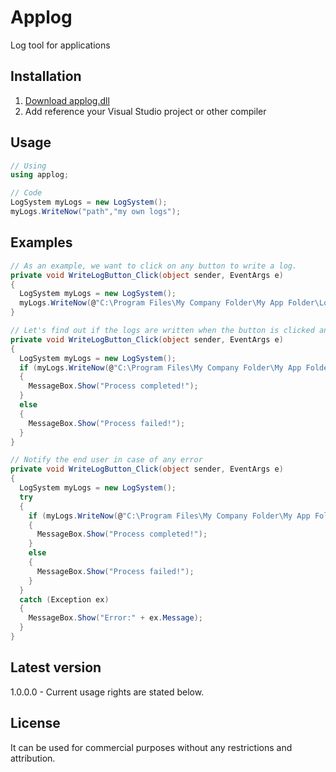 # Applog
Log tool for applications

## Installation
1. [Download applog.dll](https://github.com/korayustundag/applog/raw/master/Released%20Versions/AppLog_1.0.0.0.zip)
2. Add reference your Visual Studio project or other compiler

## Usage

```csharp
// Using
using applog;

// Code
LogSystem myLogs = new LogSystem();
myLogs.WriteNow("path","my own logs");
```

## Examples
```csharp
// As an example, we want to click on any button to write a log.
private void WriteLogButton_Click(object sender, EventArgs e)
{
  LogSystem myLogs = new LogSystem();
  myLogs.WriteNow(@"C:\Program Files\My Company Folder\My App Folder\Logs\", "Firs Log Writed");
}

// Let's find out if the logs are written when the button is clicked and leave the Time stamp.
private void WriteLogButton_Click(object sender, EventArgs e)
{
  LogSystem myLogs = new LogSystem();
  if (myLogs.WriteNow(@"C:\Program Files\My Company Folder\My App Folder\Logs\", "Write Button Clicked[Time: " + DateTime.Now + "]"))
  {
    MessageBox.Show("Process completed!");
  }
  else
  {
    MessageBox.Show("Process failed!");
  }
}

// Notify the end user in case of any error
private void WriteLogButton_Click(object sender, EventArgs e)
{
  LogSystem myLogs = new LogSystem();
  try
  {
    if (myLogs.WriteNow(@"C:\Program Files\My Company Folder\My App Folder\Logs\", "my own log"))
    {
      MessageBox.Show("Process completed!");
    }
    else
    {
      MessageBox.Show("Process failed!");
    }
  }
  catch (Exception ex)
  {
    MessageBox.Show("Error:" + ex.Message);
  }
}
```

## Latest version
1.0.0.0 - Current usage rights are stated below.

## License
It can be used for commercial purposes without any restrictions and attribution.
